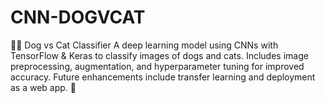 # CNN-DOGVCAT
🐶🐱 Dog vs Cat Classifier A deep learning model using CNNs with TensorFlow &amp; Keras to classify images of dogs and cats. Includes image preprocessing, augmentation, and hyperparameter tuning for improved accuracy. Future enhancements include transfer learning and deployment as a web app. 🚀
